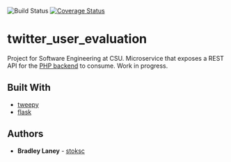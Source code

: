 ![Build Status](https://travis-ci.org/stoksc/twingiems.svg?branch=master)
[![Coverage Status](https://coveralls.io/repos/github/stoksc/twingiems/badge.svg?branch=master)](https://coveralls.io/github/stoksc/twingiems?branch=master)
# twitter_user_evaluation
Project for Software Engineering at CSU. Microservice that exposes a REST API for the [PHP backend](https://github.com/jsofteng/twingiePHP) to consume. Work in progress.

## Built With

* [tweepy](http://docs.tweepy.org/en/v3.5.0/)
* [flask](http://flask.pocoo.org/docs/0.12/)

## Authors

* **Bradley Laney** - [stoksc](https://github.com/stoksc)

